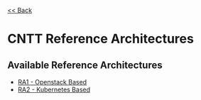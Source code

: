 [<< Back](https://cntt-n.github.io/CNTT/)

# CNTT Reference Architectures

<a name="available-ra"></a>
## Available Reference Architectures
* [RA1 - Openstack Based](openstack/README.md)
* [RA2 - Kubernetes Based](kubernetes/README.md)

